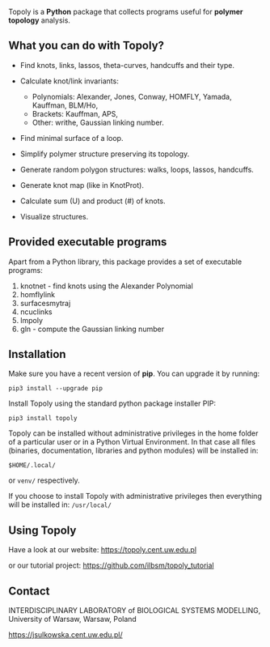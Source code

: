Topoly is a **Python** package that collects programs useful for 
**polymer topology** analysis.

What you can do with Topoly?
----------------------------------

* Find knots, links, lassos, theta-curves, handcuffs and their type.
* Calculate knot/link invariants:

  * Polynomials: Alexander, Jones, Conway, HOMFLY, Yamada, Kauffman, BLM/Ho,
  * Brackets: Kauffman, APS,
  * Other: writhe, Gaussian linking number.

* Find minimal surface of a loop.
* Simplify polymer structure preserving its topology.
* Generate random polygon structures: walks, loops, lassos, handcuffs.
* Generate knot map (like in KnotProt).
* Calculate sum (U) and product (#) of knots.
* Visualize structures.

Provided executable programs 
----------------------------------

Apart from a Python library, this package provides a set of executable programs:  

1. knotnet - find knots using the Alexander Polynomial
2. homflylink
3. surfacesmytraj
4. ncuclinks
5. lmpoly
6. gln - compute the Gaussian linking number

Installation
----------------------------------

Make sure you have a recent version of **pip**. You can upgrade it by running:

``pip3 install --upgrade pip``
    
Install Topoly using the standard python package installer PIP:

``pip3 install topoly``

Topoly can be installed without administrative privileges in the home folder of a particular user or in a Python
Virtual Environment.
In that case all files (binaries, documentation, libraries and python modules) will be installed in:

``$HOME/.local/``

or ``venv/`` respectively.

If you choose to install Topoly with administrative privileges then everything will be installed in:
`/usr/local/`

Using Topoly
----------------------------------

Have a look at our website: https://topoly.cent.uw.edu.pl

or our tutorial project: https://github.com/ilbsm/topoly_tutorial

Contact
----------------------------------

INTERDISCIPLINARY LABORATORY of BIOLOGICAL SYSTEMS MODELLING, University of Warsaw, Warsaw, Poland

https://jsulkowska.cent.uw.edu.pl/
